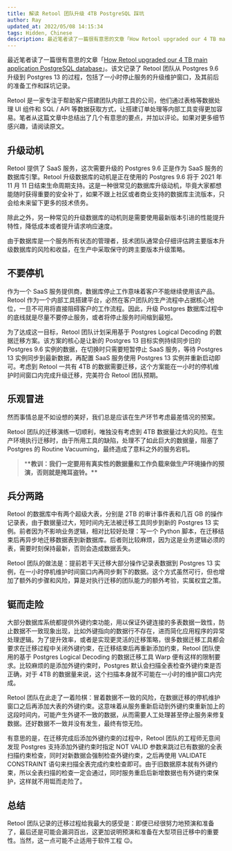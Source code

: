 ```yaml
---
title: 解读 Retool 团队升级 4TB PostgreSQL 踩坑
author: Ray
updated_at: 2022/05/08 14:15:34
tags: Hidden, Chinese
description: 最近笔者读了一篇很有意思的文章「How Retool upgraded our 4 TB main application PostgreSQL database」。该文记录了 Retool 团队从 Postgres 9.6 升级到 Postgres 13 的过程，包括了一小时停止服务的升级维护窗口，及其前后的准备工作和踩坑记录。
---
```


最近笔者读了一篇很有意思的文章「[How Retool upgraded our 4 TB main application PostgreSQL database](https://retool.com/blog/how-we-upgraded-postgresql-database)」。该文记录了 Retool 团队从 Postgres 9.6 升级到 Postgres 13 的过程，包括了一小时停止服务的升级维护窗口，及其前后的准备工作和踩坑记录。

Retool 是一家专注于帮助客户搭建团队内部工具的公司，他们通过表格等数据处理 UI 组件和 SQL / API 等数据获取方式，让搭建订单处理等内部工具变得更加容易。笔者从这篇文章中总结出了几个有意思的要点，并加以评论。如果对更多细节感兴趣，请阅读原文。

## 升级动机

Retool 提供了 SaaS 服务，这次需要升级的 Postgres 9.6 正是作为 SaaS 服务的数据库引擎。Retool 升级数据库的动机是正在使用的 Postgres 9.6 将于 2021 年 11 月 11 日结束生命周期支持。这是一种很常见的数据库升级动机，毕竟大家都想能随时获得重要的安全补丁，如果不跟上社区或者商业支持的数据库主流版本，只会给未来留下更多的技术债务。

除此之外，另一种常见的升级数据库的动机则是需要使用最新版本引进的性能提升特性，降低成本或者提升请求响应速度。

由于数据库是一个服务所有状态的管理者，技术团队通常会仔细评估跨主要版本升级数据库的风险和收益，在生产中采取保守的跨主要版本升级策略。

## 不要停机

作为一个 SaaS 服务提供商，数据库停止工作意味着客户不能继续使用该产品。Retool 作为一个内部工具搭建平台，必然在客户团队的生产流程中占据核心地位，一旦不可用将直接阻碍客户的工作流程。因此，升级 Postgres 数据库过程中的底线就是尽量不要停止服务，或者将停止服务时间缩到最短。

为了达成这一目标，Retool 团队计划采用基于 Postgres Logical Decoding 的数据迁移方案。该方案的核心是让新的 Postgres 13 目标实例持续同步旧的 Postgres 9.6 实例的数据，在切换时只需要短暂停止 SaaS 服务，等待 Postgres 13 实例同步到最新数据，再配置 SaaS 服务使用 Postgres 13 实例并重新启动即可。考虑到 Retool 一共有 4TB 的数据需要迁移，这个方案能在一小时的停机维护时间窗口内完成升级迁移，完美符合 Retool 团队预期。

## 乐观冒进

然而事情总是不如设想的美好，我们总是应该在生产环节考虑最差情况的预案。

Retool 团队的迁移演练一切顺利，唯独没有考虑到 4TB 数据量过大的风险。在生产环境执行迁移时，由于所用工具的缺陷，处理不了如此巨大的数据量，阻塞了 Postgres 的 Routine Vacuuming，最终造成了意料之外的服务宕机。

> \***\*教训：我们一定要用有真实性的数据量和工作负载来做生产环境操作的预演，否则就是掩耳盗铃。\*\***

## 兵分两路

Retool 的数据库中有两个超级大表，分别是 2TB 的审计事件表和几百 GB 的操作记录表，由于数据量过大，短时间内无法被迁移工具同步到新的 Postgres 13 实例。前者因为不影响业务逻辑，相对比较好处理：写一个 Python 脚本，在迁移结束后再异步地迁移数据表到新数据库。后者则比较麻烦，因为这是业务逻辑必须的表，需要时刻保持最新，否则会造成数据丢失。

Retool 团队的做法是：提前若干天迁移大部分操作记录表数据到 Postgres 13 实例，在一小时停机维护时间窗口内再同步剩下的数据。这个方式虽然可行，但也增加了额外的步骤和风险，算是对执行迁移的团队能力的额外考验，实属权宜之策。

## 铤而走险

大部分数据库系统都提供外键约束功能，用以保证外键连接的多表数据一致性，防止数据不一致现象出现，比如外键指向的数据行不存在，进而简化应用程序的异常处理逻辑。为了提升效率，或者是实现更灵活的迁移策略，很多数据迁移工具都会要求在迁移过程中关闭外键约束，在迁移结束后再重新添加约束，Retool 团队使用的基于 Postgres Logical Decoding 的数据迁移工具 Warp 便有这样的限制要求。比较麻烦的是添加外键约束时，Postgres 默认会扫描全表检查外键约束是否正确，对于 4TB 的数据量来说，这个扫描本身就不可能在一小时的维护窗口内完成。

Retool 团队在此走了一着险棋：冒着数据不一致的风险，在数据迁移的停机维护窗口之后再添加大表的外键约束。这意味着从服务重新启动到外键约束重新加上的这段时间内，可能产生外键不一致的数据，从而需要人工处理甚至停止服务来修复数据。还好数据不一致并没有发生，最终有惊无险。

有意思的是，在迁移完成后添加外键约束的过程中，Retool 团队的工程师无意间发现 Postgres 支持添加外键约束时指定 NOT VALID 参数来跳过已有数据的全表扫描约束检查，同时对新数据会强制检查外键约束，之后再使用 VALIDATE CONSTRAINT 语句来扫描全表完成约束检查即可。由于旧数据原本就有外键约束，所以全表扫描的检查一定会通过，同时服务重启后新增数据也有外键约束保护，这样就不用铤而走险了。

## 总结

Retool 团队记录的迁移过程给我最大的感受是：即便已经很努力地预演和准备了，最后还是可能会漏洞百出，这更加说明预演和准备在大型项目迁移中的重要性。当然，这一点可能不止适用于软件工程 😉。
